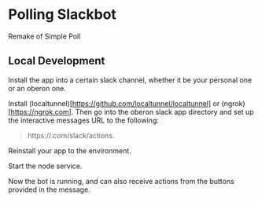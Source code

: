 # Polling Slackbot

Remake of Simple Poll

## Local Development

Install the app into a certain slack channel, whether it be your personal one or an oberon one.

Install (localtunnel)[https://github.com/localtunnel/localtunnel] or (ngrok)[https://ngrok.com].
Then go into the oberon slack app directory and set up the interactive messages URL to the following:
> https://<localtunnelurlhere>.com/slack/actions.

Reinstall your app to the environment.

Start the node service.

Now the bot is running, and can also receive actions from the buttons provided in the message.